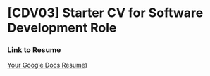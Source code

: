 # [CDV03] Starter CV for Software Development Role

### Link to Resume
[Your Google Docs Resume](https://docs.google.com/document/d/1Qj247I-LKAtPqQniDAtPphnjRzto8rAi))

